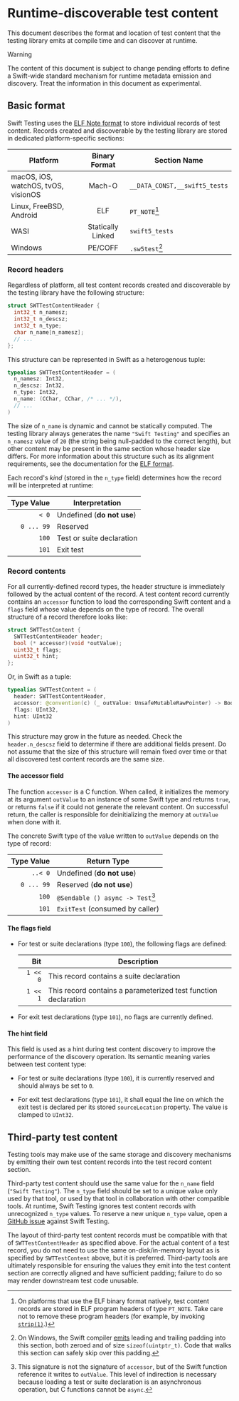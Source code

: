 # Runtime-discoverable test content

<!--
This source file is part of the Swift.org open source project

Copyright (c) 2024 Apple Inc. and the Swift project authors
Licensed under Apache License v2.0 with Runtime Library Exception

See https://swift.org/LICENSE.txt for license information
See https://swift.org/CONTRIBUTORS.txt for Swift project authors
-->

This document describes the format and location of test content that the testing
library emits at compile time and can discover at runtime.

> [!WARNING]
> The content of this document is subject to change pending efforts to define a
> Swift-wide standard mechanism for runtime metadata emission and discovery.
> Treat the information in this document as experimental.

## Basic format

Swift Testing uses the [ELF Note format](https://man7.org/linux/man-pages/man5/elf.5.html)
to store individual records of test content. Records created and discoverable by
the testing library are stored in dedicated platform-specific sections:

| Platform | Binary Format | Section Name |
|-|:-:|-|
| macOS, iOS, watchOS, tvOS, visionOS | Mach-O | `__DATA_CONST,__swift5_tests` |
| Linux, FreeBSD, Android | ELF | `PT_NOTE`[^1] |
| WASI | Statically Linked | `swift5_tests` |
| Windows | PE/COFF | `.sw5test`[^2] |

[^1]: On platforms that use the ELF binary format natively, test content records
      are stored in ELF program headers of type `PT_NOTE`. Take care not to
      remove these program headers (for example, by invoking [`strip(1)`](https://www.man7.org/linux/man-pages/man1/strip.1.html).)
[^2]: On Windows, the Swift compiler [emits](https://github.com/swiftlang/swift/blob/main/stdlib/public/runtime/SwiftRT-COFF.cpp)
      leading and trailing padding into this section, both zeroed and of size
      `sizeof(uintptr_t)`. Code that walks this section can safely skip over
      this padding.

### Record headers

Regardless of platform, all test content records created and discoverable by the
testing library have the following structure:

```c
struct SWTTestContentHeader {
  int32_t n_namesz;
  int32_t n_descsz;
  int32_t n_type;
  char n_name[n_namesz];
  // ...
};
```

This structure can be represented in Swift as a heterogenous tuple:

```swift
typealias SWTTestContentHeader = (
  n_namesz: Int32,
  n_descsz: Int32,
  n_type: Int32,
  n_name: (CChar, CChar, /* ... */),
  // ...
)
```

The size of `n_name` is dynamic and cannot be statically computed. The testing
library always generates the name `"Swift Testing"` and specifies an `n_namesz`
value of `20` (the string being null-padded to the correct length), but other
content may be present in the same section whose header size differs. For more
information about this structure such as its alignment requirements, see the
documentation for the [ELF format](https://man7.org/linux/man-pages/man5/elf.5.html).

Each record's _kind_ (stored in the `n_type` field) determines how the record
will be interpreted at runtime:

| Type Value | Interpretation |
|-:|-|
| `< 0` | Undefined (**do not use**) |
| `0 ... 99` | Reserved |
| `100` | Test or suite declaration |
| `101` | Exit test |

<!-- When adding cases to this enumeration, be sure to also update the
corresponding enumeration in Test+Discovery.swift and
TestContentGeneration.swift. -->

### Record contents

For all currently-defined record types, the header structure is immediately
followed by the actual content of the record. A test content record currently
contains an `accessor` function to load the corresponding Swift content and a
`flags` field whose value depends on the type of record. The overall structure
of a record therefore looks like:

```c
struct SWTTestContent {
  SWTTestContentHeader header;
  bool (* accessor)(void *outValue);
  uint32_t flags;
  uint32_t hint;
};
```

Or, in Swift as a tuple:

```swift
typealias SWTTestContent = (
  header: SWTTestContentHeader,
  accessor: @convention(c) (_ outValue: UnsafeMutableRawPointer) -> Bool,
  flags: UInt32,
  hint: UInt32
)
```

This structure may grow in the future as needed. Check the `header.n_descsz`
field to determine if there are additional fields present. Do not assume that
the size of this structure will remain fixed over time or that all discovered
test content records are the same size.

#### The accessor field

The function `accessor` is a C function. When called, it initializes the memory
at its argument `outValue` to an instance of some Swift type and returns `true`,
or returns `false` if it could not generate the relevant content. On successful
return, the caller is responsible for deinitializing the memory at `outValue`
when done with it.

The concrete Swift type of the value written to `outValue` depends on the type
of record:

| Type Value | Return Type |
|-:|-|
| `..< 0` | Undefined (**do not use**) |
| `0 ... 99` | Reserved (**do not use**) |
| `100` | `@Sendable () async -> Test`[^3] |
| `101` | `ExitTest` (consumed by caller) |

[^3]: This signature is not the signature of `accessor`, but of the Swift
      function reference it writes to `outValue`. This level of indirection is
      necessary because loading a test or suite declaration is an asynchronous
      operation, but C functions cannot be `async`.

#### The flags field

- For test or suite declarations (type `100`), the following flags are defined:

  | Bit | Description |
  |-:|-|
  | `1 << 0` | This record contains a suite declaration |
  | `1 << 1` | This record contains a parameterized test function declaration |

- For exit test declarations (type `101`), no flags are currently defined.

#### The hint field

This field is used as a hint during test content discovery to improve the
performance of the discovery operation. Its semantic meaning varies between test
content type:

- For test or suite declarations (type `100`), it is currently reserved and
  should always be set to `0`.

- For exit test declarations (type `101`), it shall equal the line on which the
  exit test is declared per its stored `sourceLocation` property. The value is
  clamped to `UInt32`.

## Third-party test content

Testing tools may make use of the same storage and discovery mechanisms by
emitting their own test content records into the test record content section.

Third-party test content should use the same value for the `n_name` field
(`"Swift Testing"`). The `n_type` field should be set to a unique value only
used by that tool, or used by that tool in collaboration with other compatible
tools. At runtime, Swift Testing ignores test content records with unrecognized
`n_type` values. To reserve a new unique `n_type` value, open a [GitHub issue](https://github.com/swiftlang/swift-testing/issues/new/choose)
against Swift Testing.

The layout of third-party test content records must be compatible with that of
`SWTTestContentHeader` as specified above. For the actual content of a test
record, you do not need to use the same on-disk/in-memory layout as is specified
by `SWTTestContent` above, but it is preferred. Third-party tools are ultimately
responsible for ensuring the values they emit into the test content section are
correctly aligned and have sufficient padding; failure to do so may render
downstream test code unusable.

<!--
TODO: elaborate further, give examples
TODO: standardize a mechanism for third parties to produce `Test` instances
      since we don't have a public initializer for the `Test` type.
-->
